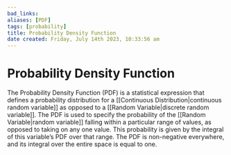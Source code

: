 ```yaml
---
bad_links: 
aliases: [PDF]
tags: [probability]
title: Probability Density Function
date created: Friday, July 14th 2023, 10:33:56 am
---
```

# Probability Density Function

The Probability Density Function (PDF) is a statistical expression that defines a probability distribution for a [[Continuous Distribution|continuous random variable]] as opposed to a [[Random Variable|discrete random variable]]. The PDF is used to specify the probability of the [[Random Variable|random variable]] falling within a particular range of values, as opposed to taking on any one value. This probability is given by the integral of this variable’s PDF over that range. The PDF is non-negative everywhere, and its integral over the entire space is equal to one.
